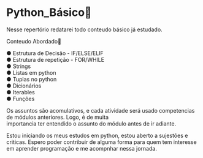 # Python_Básico🐍

Nesse repertório redatarei todo conteudo básico já estudado. 

Conteudo Abordado📖

● Estrutura de Decisão - IF/ELSE/ELIF</br>
● Estrutura de repetição - FOR/WHILE</br>
● Strings </br>
● Listas em python </br>
● Tuplas no python </br>
● Dicionários </br>
● Iterables </br>
● Funções </br>

Os assuntos são acomulativos, e cada atividade será usado competencias de módulos anteriores. Logo, é de muita</br>
importancia ter entendido o assunto do módulo antes de ir adiante. 

Estou iniciando os meus estudos em python, estou aberto a sujestões e criticas. 
Espero poder contribuir de alguma forma para quem tem interesse em aprender programação e me acompnhar nessa jornada. 

